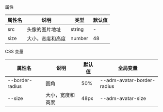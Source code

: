 属性

|属性名| 说明    | 类型     | 默认值 |
|  ---  |-------|--------|-----|
|  src  | 头像的图片地址 | string | -   |
|  size  | 大小，宽度和高度 | number | 48   |


CSS 变量

|属性名|说明| 默认值  | 全局变量                       |
|  ---  | ---  |------|----------------------------|
|  --border-radius  | 圆角  | 50%  | --adm-avatar-border-radius |
|  --size  | 大小，宽度和高度  | 48px | --adm-avatar-size |

